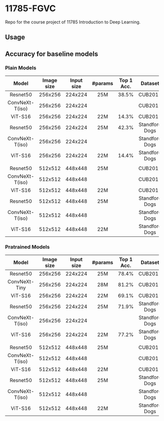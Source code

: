 # 11785-FGVC
Repo for the course project of 11785 Introduction to Deep Learning.

## Usage

## Accuracy for baseline models
### Plain Models
| Model | Image size | Input size | #params | Top 1 Acc. | Dataset | Pretrained |
|:---:|:---:|:---:|:---:| :---:|:---:|:---:|
| Resnet50 | 256x256 | 224x224 | 25M | 38.5% | CUB2011 | False |
| ConvNeXt-T(iso) | 256x256 | 224x224 |  |  | CUB2011 | False |
| ViT-S16 | 256x256 | 224x224 | 22M | 14.3% | CUB2011 | False |
| Resnet50 | 256x256 | 224x224 | 25M | 42.3% | Standford Dogs | False |
| ConvNeXt-T(iso) | 256x256 | 224x224 |  |  | Standford Dogs | False |
| ViT-S16 | 256x256 | 224x224 | 22M | 14.4% | Standford Dogs | False |
|  |  |  |  |  |  |  |
| Resnet50 | 512x512 | 448x448 | 25M |  | CUB2011 | False |
| ConvNeXt-T(iso) | 512x512 | 448x448 |  |  | CUB2011 | False |
| ViT-S16 | 512x512 | 448x448 | 22M |  | CUB2011 | False |
| Resnet50 | 512x512 | 448x448 | 25M |  | Standford Dogs | False |
| ConvNeXt-T(iso) | 512x512 | 448x448 |  |  | Standford Dogs | False |
| ViT-S16 | 512x512 | 448x448 | 22M |  | Standford Dogs | False |

### Pratrained Models
| Model | Image size | Input size | #params | Top 1 Acc. | Dataset | Pretrained |
|:---:|:---:|:---:|:---:| :---:|:---:|:---:|
| Resnet50 | 256x256 | 224x224 | 25M | 78.4% | CUB2011 | True |
| ConvNeXt-Tiny | 256x256 | 224x224 | 28M | 81.2% | CUB2011 | True |
| ViT-S16 | 256x256 | 224x224 | 22M | 69.1% | CUB2011 | True |
| Resnet50 | 256x256 | 224x224 | 25M | 71.9% | Standford Dogs | True |
| ConvNeXt-T(iso) | 256x256 | 224x224 |  |  | Standford Dogs | True |
| ViT-S16 | 256x256 | 224x224 | 22M | 77.2% | Standford Dogs | True |
|  |  |  |  |  |  |  |
| Resnet50 | 512x512 | 448x448 | 25M |  | CUB2011 | True |
| ConvNeXt-T(iso) | 512x512 | 448x448 |  |  | CUB2011 | True |
| ViT-S16 | 512x512 | 448x448 | 22M |  | CUB2011 | True |
| Resnet50 | 512x512 | 448x448 | 25M |  | Standford Dogs | True |
| ConvNeXt-T(iso) | 512x512 | 448x448 |  |  | Standford Dogs | True |
| ViT-S16 | 512x512 | 448x448 | 22M |  | Standford Dogs | True |
